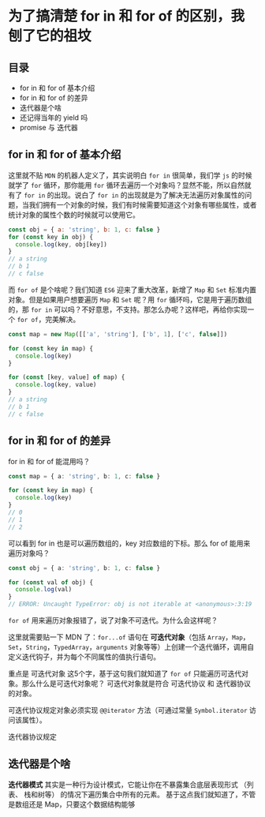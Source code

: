 # 为了搞清楚 for in 和 for of 的区别，我刨了它的祖坟

## 目录

- for in 和 for of 基本介绍
- for in 和 for of 的差异
- 迭代器是个啥
- 还记得当年的 yield 吗
- promise 与 迭代器



## for in 和 for of 基本介绍

这里就不贴 `MDN` 的机器人定义了，其实说明白 `for in` 很简单，我们学 `js` 的时候就学了 `for` 循环，那你能用 `for` 循环去遍历一个对象吗？显然不能，所以自然就有了 `for in` 的出现。说白了 `for in` 的出现就是为了解决无法遍历对象属性的问题，当我们拥有一个对象的时候，我们有时候需要知道这个对象有哪些属性，或者统计对象的属性个数的时候就可以使用它。

```javascript
const obj = { a: 'string', b: 1, c: false }
for (const key in obj) {
  console.log(key, obj[key])
}
// a string
// b 1
// c false
```

而 `for of` 是个啥呢？我们知道 `ES6` 迎来了重大改革，新增了 `Map` 和 `Set` 标准内置对象。但是如果用户想要遍历 `Map` 和 `Set` 呢？用 `for` 循环吗，它是用于遍历数组的，那 `for in` 可以吗？不好意思，不支持。那怎么办呢？这样吧，再给你实现一个 `for of`，完美解决。

```javascript
const map = new Map([['a', 'string'], ['b', 1], ['c', false]])

for (const key in map) {
  console.log(key)
}

for (const [key, value] of map) {
  console.log(key, value)
}
// a string
// b 1
// c false
```

## for in 和 for of 的差异

for in 和 for of 能混用吗？
```typescript
const map = { a: 'string', b: 1, c: false }

for (const key in map) {
  console.log(key)
}
// 0
// 1
// 2
```
可以看到 for in 也是可以遍历数组的，key 对应数组的下标。那么 for of 能用来遍历对象吗？

```typescript
const obj = { a: 'string', b: 1, c: false }

for (const val of obj) {
  console.log(val)
}
// ERROR: Uncaught TypeError: obj is not iterable at <anonymous>:3:19
```
`for of` 用来遍历对象报错了，说了对象不可迭代。为什么会这样呢？

这里就需要贴一下 MDN 了：`for...of` 语句在 **可迭代对象**（包括 `Array`，`Map`，`Set`，`String`，`TypedArray`，`arguments` 对象等等）上创建一个迭代循环，调用自定义迭代钩子，并为每个不同属性的值执行语句。

重点是 可迭代对象 这5个字，基于这句我们就知道了 `for of` 只能遍历可迭代对象。那么什么是可迭代对象呢？
可迭代对象就是符合 可迭代协议 和 迭代器协议 的对象。

可迭代协议规定对象必须实现 `@@iterator` 方法（可通过常量 `Symbol.iterator` 访问该属性）。

迭代器协议规定


## 迭代器是个啥

**迭代器模式** 其实是一种行为设计模式，它能让你在不暴露集合底层表现形式 （列表、 栈和树等） 的情况下遍历集合中所有的元素。
基于这点我们就知道了，不管是数组还是 Map，只要这个数据结构能够
